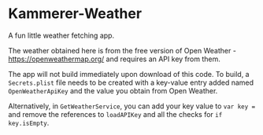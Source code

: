 # Kammerer-Weather
A fun little weather fetching app.

The weather obtained here is from the free version of Open Weather - https://openweathermap.org/ and requires an API key from them. 

The app will not build immediately upon download of this code.  To build, a `Secrets.plist` file needs to be created with a key-value entry added named `OpenWeatherApiKey` and the value you obtain from Open Weather.

Alternatively, in `GetWeatherService`, you can add your key value to `var key =` and remove the references to `loadAPIKey` and all the checks for `if key.isEmpty`.

